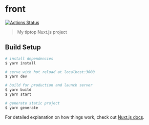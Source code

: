 # front

[![Actions Status](https://github.com/mikakane/mg-template/workflows/NuxtjsSimple/badge.svg)](https://github.com/mikakane/mg-template/actions)

> My tiptop Nuxt.js project

## Build Setup

``` bash
# install dependencies
$ yarn install

# serve with hot reload at localhost:3000
$ yarn dev

# build for production and launch server
$ yarn build
$ yarn start

# generate static project
$ yarn generate
```

For detailed explanation on how things work, check out [Nuxt.js docs](https://nuxtjs.org).
